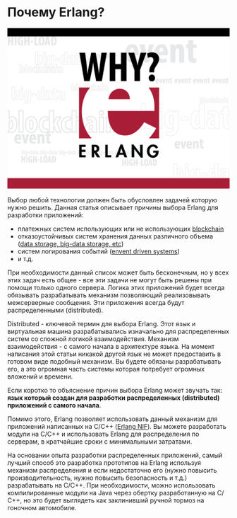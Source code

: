 # Почему Erlang?

![](https://raw.githubusercontent.com/ArboreusSystems/arboreus_articles/master/erlang/why_erlang/illustrations/why_erang_001.png)

Выбор любой технологии должен быть обусловлен задачей которую нужно решить. Данная статья описывает причины выбора Erlang для разработки приложений:

* платежных систем использующих или не использующих [blockchain](https://github.com/ArboreusSystems/arboreus_articles/tree/master/blockchain)
* отказоустойчивых систем хранения данных различного объема ([data storage, big-data storage, etc](https://github.com/ArboreusSystems/arboreus_articles/tree/master/data_storage))
* систем логирования событий ([envent driven systems](https://github.com/ArboreusSystems/arboreus_articles/tree/master/event))
* и т.д.

При необходимости данный список может быть бесконечным, но у всех этих задач есть общее - все эти задачи не могут быть решены при помощи только одного сервера. Логика этих приложений будет всегда обязывать разрабатывать механизм позволяющий реализовывать межсерверные сообщения. Эти приложения всегда будут распределенными (distributed).

Distributed - ключевой термин для выбора Erlang. Этот язык и виртуальная машина разрабатывались изначально для распределенных систем со сложной логикой взаимодействия. Механизм взаимодействия - с самого начала в архитектуре языка. На момент написания этой статьи никакой другой язык не может предоставить в готовом виде подобный механизм. Вы будете обязаны разрабатывать его, а это огромная часть системы которая потребует огромных вложений и времени.

Если коротко то объяснение причин выбора Erlang может звучать так: **язык который создан для разработки распределенных (distributed) приложений с самого начала**.

Помимо этого, Erlang позволяет использовать данный механизм для приложений написанных на С/С++ ([Erlang NIF](http://erlang.org/doc/tutorial/nif.html)). Вы можете разработать модули на С/С++ и  использовать Erlang для распределения по серверам, в кратчайшие сроки с минимальными затратами.

На основании опыта разработки распределенных приложений, самый лучший способ это разработка прототипов на Erlang используя механизм распределения и если недостаточно его (нужно повысить производительность, нужно повысить безопасность и т.д.) разрабатывать на C/C++. При необходимости, можно использовать компилированные модули на Java через обертку разработанную на С/С++, но это будет выглядеть как заклинивший ручной тормоз на гоночном автомобиле.